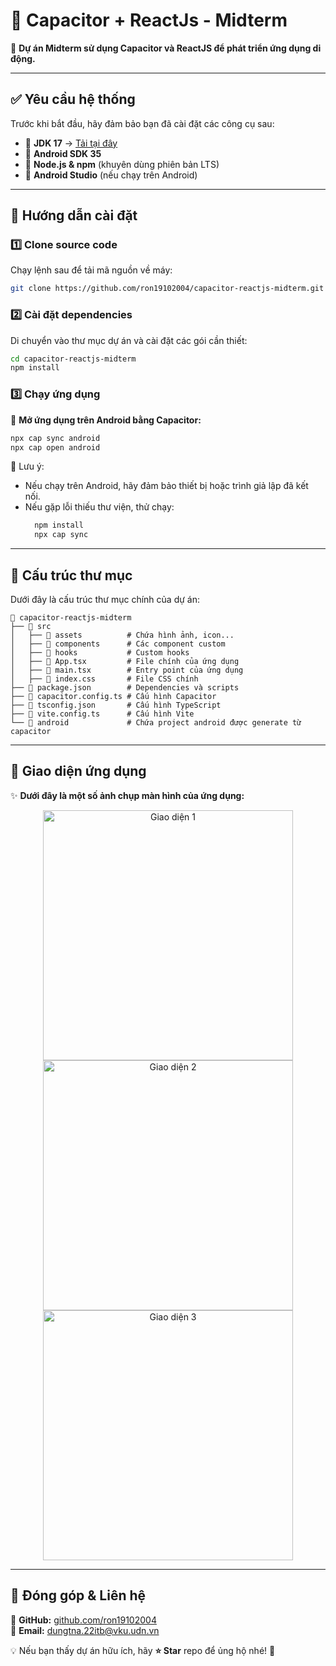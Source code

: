 # 🚀 Capacitor + ReactJs - Midterm

📱 **Dự án Midterm sử dụng Capacitor và ReactJS để phát triển ứng dụng di động.**

---
## ✅ Yêu cầu hệ thống
Trước khi bắt đầu, hãy đảm bảo bạn đã cài đặt các công cụ sau:

- 📌 **JDK 17** → [Tải tại đây](https://www.oracle.com/java/technologies/javase/jdk17-archive-downloads.html)
- 📌 **Android SDK 35**
- 📌 **Node.js & npm** (khuyên dùng phiên bản LTS)
- 📌 **Android Studio** (nếu chạy trên Android)

---
## 🚀 Hướng dẫn cài đặt

### 1️⃣ Clone source code
Chạy lệnh sau để tải mã nguồn về máy:

```bash
git clone https://github.com/ron19102004/capacitor-reactjs-midterm.git
```
### 2️⃣ Cài đặt dependencies  
Di chuyển vào thư mục dự án và cài đặt các gói cần thiết:
```bash
cd capacitor-reactjs-midterm
npm install
```
### 3️⃣  Chạy ứng dụng

📌 **Mở ứng dụng trên Android bằng Capacitor:**

```bash
npx cap sync android
npx cap open android
```
🔹 Lưu ý:
- Nếu chạy trên Android, hãy đảm bảo thiết bị hoặc trình giả lập đã kết nối.
- Nếu gặp lỗi thiếu thư viện, thử chạy:
  ```bash
    npm install 
    npx cap sync
    ```
---

## 📁 Cấu trúc thư mục

Dưới đây là cấu trúc thư mục chính của dự án:

```
📂 capacitor-reactjs-midterm
├── 📁 src
│   ├── 📁 assets          # Chứa hình ảnh, icon...
│   ├── 📁 components      # Các component custom
│   ├── 📁 hooks           # Custom hooks
│   ├── 📄 App.tsx         # File chính của ứng dụng
│   ├── 📄 main.tsx        # Entry point của ứng dụng
│   ├── 📄 index.css       # File CSS chính
├── 📄 package.json        # Dependencies và scripts
├── 📄 capacitor.config.ts # Cấu hình Capacitor
├── 📄 tsconfig.json       # Cấu hình TypeScript
├── 📄 vite.config.ts      # Cấu hình Vite
└── 📁 android             # Chứa project android được generate từ capacitor
```
---
## 🎨 Giao diện ứng dụng  

✨ **Dưới đây là một số ảnh chụp màn hình của ứng dụng:**  

<p align="center">
  <img src="src/assets/giaodien.jpg" alt="Giao diện 1" width="400">
  <img src="src/assets/giaodien2.jpg" alt="Giao diện 2" width="400">
  <img src="src/assets/giaodien3.jpg" alt="Giao diện 3" width="400">
</p>

---
## 🤝 Đóng góp & Liên hệ

🔗 **GitHub:** [github.com/ron19102004](https://github.com/ron19102004)  
📧 **Email:** [dungtna.22itb@vku.udn.vn](mailto:dungtna.22itb@vku.udn.vn)

💡 Nếu bạn thấy dự án hữu ích, hãy **⭐ Star** repo để ủng hộ nhé! 🚀  

